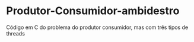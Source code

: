 # Produtor-Consumidor-ambidestro
Código em C do problema do produtor consumidor, mas com três tipos de threads
